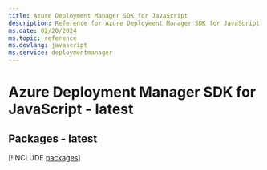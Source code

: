 ```yaml
---
title: Azure Deployment Manager SDK for JavaScript
description: Reference for Azure Deployment Manager SDK for JavaScript
ms.date: 02/20/2024
ms.topic: reference
ms.devlang: javascript
ms.service: deploymentmanager
---
```

# Azure Deployment Manager SDK for JavaScript - latest
## Packages - latest
[!INCLUDE [packages](deployment-manager-index.md)]